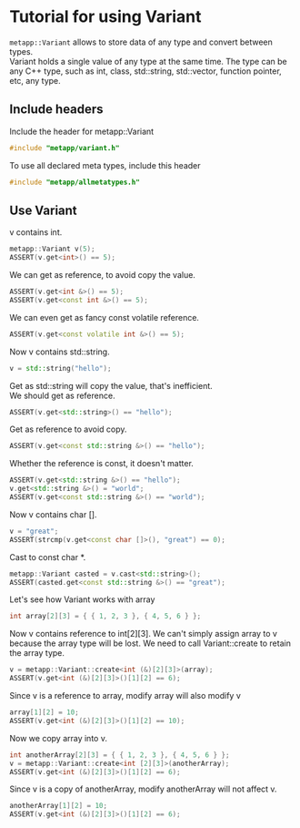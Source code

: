 [//]: # (Auto generated file, don't modify this file.)

# Tutorial for using Variant

`metapp::Variant` allows to store data of any type and convert between types.  
Variant holds a single value of any type at the same time.
The type can be any C++ type, such as int, class, std::string, std::vector, function pointer, etc, any type.  

## Include headers
Include the header for metapp::Variant

```c++
#include "metapp/variant.h"
```

To use all declared meta types, include this header

```c++
#include "metapp/allmetatypes.h"
```

## Use Variant
v contains int.

```c++
metapp::Variant v(5);
ASSERT(v.get<int>() == 5);
```

We can get as reference, to avoid copy the value.

```c++
ASSERT(v.get<int &>() == 5);
ASSERT(v.get<const int &>() == 5);
```

We can even get as fancy const volatile reference.

```c++
ASSERT(v.get<const volatile int &>() == 5);
```

Now v contains std::string.

```c++
v = std::string("hello");
```

Get as std::string will copy the value, that's inefficient.  
We should get as reference.

```c++
ASSERT(v.get<std::string>() == "hello");
```

Get as reference to avoid copy.

```c++
ASSERT(v.get<const std::string &>() == "hello");
```

Whether the reference is const, it doesn't matter.

```c++
ASSERT(v.get<std::string &>() == "hello");
v.get<std::string &>() = "world";
ASSERT(v.get<const std::string &>() == "world");
```

Now v contains char [].

```c++
v = "great";
ASSERT(strcmp(v.get<const char []>(), "great") == 0);
```

Cast to const char *.

```c++
metapp::Variant casted = v.cast<std::string>();
ASSERT(casted.get<const std::string &>() == "great");
```

Let's see how Variant works with array

```c++
int array[2][3] = { { 1, 2, 3 }, { 4, 5, 6 } };
```

Now v contains reference to int[2][3].
We can't simply assign array to v because the array type will be lost.
We need to call Variant::create to retain the array type.

```c++
v = metapp::Variant::create<int (&)[2][3]>(array);
ASSERT(v.get<int (&)[2][3]>()[1][2] == 6);
```

Since v is a reference to array, modify array will also modify v

```c++
array[1][2] = 10;
ASSERT(v.get<int (&)[2][3]>()[1][2] == 10);
```

Now we copy array into v.

```c++
int anotherArray[2][3] = { { 1, 2, 3 }, { 4, 5, 6 } };
v = metapp::Variant::create<int [2][3]>(anotherArray);
ASSERT(v.get<int (&)[2][3]>()[1][2] == 6);
```

Since v is a copy of anotherArray, modify anotherArray will not affect v.

```c++
anotherArray[1][2] = 10;
ASSERT(v.get<int (&)[2][3]>()[1][2] == 6);
```
